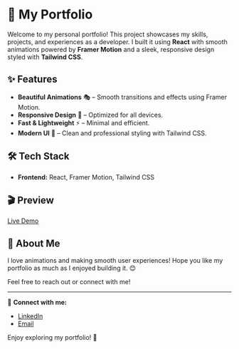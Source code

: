 # 🚀 My Portfolio

Welcome to my personal portfolio! This project showcases my skills, projects, and experiences as a developer. I built it using **React** with smooth animations powered by **Framer Motion** and a sleek, responsive design styled with **Tailwind CSS**.

## ✨ Features
- **Beautiful Animations** 🎭 – Smooth transitions and effects using Framer Motion.
- **Responsive Design** 📱 – Optimized for all devices.
- **Fast & Lightweight** ⚡ – Minimal and efficient.
- **Modern UI** 🎨 – Clean and professional styling with Tailwind CSS.

## 🛠️ Tech Stack
- **Frontend:** React, Framer Motion, Tailwind CSS

## 🎬 Preview
[Live Demo](#) 

## 💖 About Me
I love animations and making smooth user experiences! Hope you like my portfolio as much as I enjoyed building it. 😊

Feel free to reach out or connect with me!

---
🔗 **Connect with me:**
- [LinkedIn](https://www.linkedin.com/in/rami-djebeli) 
- [Email](ramyromirso@gmail.com)

Enjoy exploring my portfolio! 🚀
